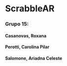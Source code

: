 # ScrabbleAR


### Grupo 15:

#### Casanovas, Roxana  
#### Perotti, Carolina Pilar  
#### Salomone, Ariadna Celeste
